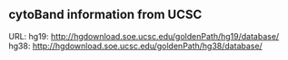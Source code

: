 ## cytoBand information from UCSC

URL:
	hg19: http://hgdownload.soe.ucsc.edu/goldenPath/hg19/database/
	hg38: http://hgdownload.soe.ucsc.edu/goldenPath/hg38/database/

